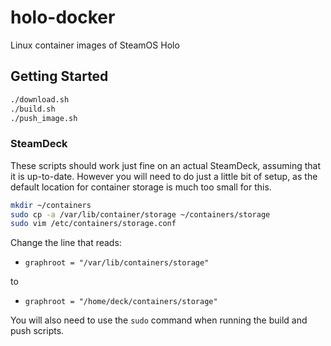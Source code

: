 # holo-docker
Linux container images of SteamOS Holo

## Getting Started

```sh
./download.sh
./build.sh
./push_image.sh
```

### SteamDeck

These scripts should work just fine on an actual SteamDeck, assuming that it is up-to-date. However you will need to do just a little bit of setup, as the default location for container storage is much too small for this.

```sh
mkdir ~/containers
sudo cp -a /var/lib/container/storage ~/containers/storage
sudo vim /etc/containers/storage.conf
```

Change the line that reads:

- `graphroot = "/var/lib/containers/storage"`

to

- `graphroot = "/home/deck/containers/storage"`

You will also need to use the `sudo` command when running the build and push scripts.

